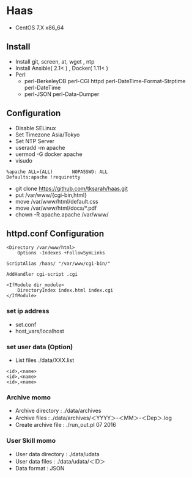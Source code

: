 # Haas
* CentOS 7.X x86_64

## Install

* Install git, screen, at, wget , ntp
* Install Ansible( 2.1< ) , Docker( 1.11< )
* Perl
  * perl-BerkeleyDB perl-CGI httpd perl-DateTime-Format-Strptime perl-DateTime
  * perl-JSON perl-Data-Dumper

## Configuration

* Disable SELinux
* Set Timezone Asia/Tokyo
* Set NTP Server
* useradd -m apache
* uermod -G docker apache
* visudo
```
%apache ALL=(ALL)       NOPASSWD: ALL
Defaults:apache !requiretty
```
* git clone https://github.com/tksarah/haas.git
* put /var/www/{cgi-bin,html}
* move /var/www/html/default.css
* move /var/www/html/docs/*.pdf
* chown -R apache.apache /var/www/

## httpd.conf Configuration
```
<Directory /var/www/html>
    Options -Indexes +FollowSymLinks

ScriptAlias /haas/ "/var/www/cgi-bin/"

AddHandler cgi-script .cgi

<IfModule dir_module>
    DirectoryIndex index.html index.cgi
</IfModule>

```

### set ip address 

* set.conf
* host_vars/localhost

### set user data (Option)

* List files ./data/XXX.list
```
<id>,<name>
<id>,<name>
<id>,<name>
```

### Archive momo

* Archive directory : ./data/archives
* Archive files : ./data/archives/＜YYYY＞-＜MM＞-＜Dep＞.log
* Create archive file : ./run_out.pl 07 2016

### User Skill momo

* User data directory : ./data/udata
* User data files : ./data/udata/＜ID＞
* Data format : JSON
